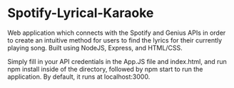 # Spotify-Lyrical-Karaoke
Web application which connects with the Spotify and Genius APIs in order to create an intuitive method for users to find the lyrics for their currently playing song. Built using NodeJS, Express, and HTML/CSS.

Simply fill in your API credentials in the App.JS file and index.html, and run npm install inside of the directory, followed by npm start to run the application. By default, it runs at localhost:3000.
